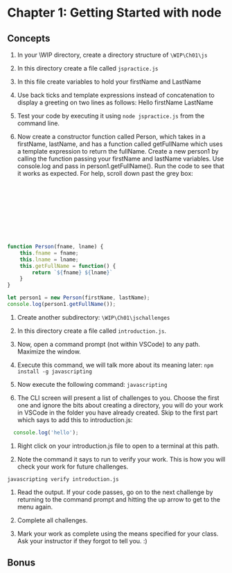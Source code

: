 # Chapter 1: Getting Started with node

## Concepts

1. In your \WIP directory, create a directory structure of 
`\WIP\Ch01\js`

1. In this directory create a file called `jspractice.js`

1. In this file create variables to hold your firstName and LastName 

1. Use back ticks and template expressions instead of concatenation to display a greeting on two lines as follows:
  Hello
  firstName LastName

1. Test your code by executing it using `node jspractice.js` from the command line.

1. Now create a constructor function called Person, which takes in a firstName, lastName, and has a function called getFullName which uses a template expression to return the fullName.  Create a new person1 by calling the function passing your firstName and lastName variables. Use console.log and pass in person1.getFullName(). Run the code to see that it works as expected. For help, scroll down past the grey box:

  ```javascript










  function Person(fname, lname) {
      this.fname = fname;
      this.lname = lname;
      this.getFullName = function() {
          return `${fname} ${lname}`
      }
  }

  let person1 = new Person(firstName, lastName);
  console.log(person1.getFullName());
  ```
 
1. Create another subdirectory: `\WIP\Ch01\jschallenges`

1. In this directory create a file called `introduction.js`.

1. Now, open a command prompt (not within VSCode) to any path. Maximize the window.

1. Execute this command, we will talk more about its meaning later:
`npm install -g javascripting`

1. Now execute the following command:
  `javascripting`

1. The CLI screen will present a list of challenges to you. Choose the first one and ignore the bits about creating a directory, you will do your work in VSCode in the folder you have already created. Skip to the first part which says to add this to introduction.js:
  ```javascript
    console.log('hello');
  ```

1. Right click on your introduction.js file to open to a terminal at this path.

1. Note the command it says to run to verify your work. This is how you will check your work for future challenges.

  ```
  javascripting verify introduction.js
  ```

1. Read the output. If your code passes, go on to the next challenge by returning to the command prompt and hitting the up arrow to get to the menu again.

1. Complete all challenges. 

1. Mark your work as complete using the means specified for your class. Ask your instructor if they forgot to tell you. :)

## Bonus

